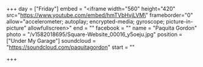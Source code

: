 +++
day = ["Friday"]
embed = "<iframe width=\"560\" height=\"420\" src=\"https://www.youtube.com/embed/hmTVbHvjLVM\" frameborder=\"0\" allow=\"accelerometer; autoplay; encrypted-media; gyroscope; picture-in-picture\" allowfullscreen></iframe>"
end = ""
facebook = ""
name = "Paquita Gordon"
photo = "/v1582018695/Square-Website_00016_y5oeju.jpg"
position = ["Under My Garage"]
soundcloud = "https://soundcloud.com/paquitagordon"
start = ""

+++
